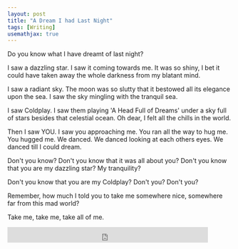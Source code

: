 ```yaml
---
layout: post
title: "A Dream I had Last Night"
tags: [Writing]
usemathjax: true
---
```


Do you know what I have dreamt of last night?

I saw a dazzling star. I saw it coming towards me. It was so shiny, I bet it could have taken away the whole darkness from my blatant mind.

I saw a radiant sky. The moon was so slutty that it bestowed all its elegance upon the sea. I saw the sky mingling with the tranquil sea.

I saw Coldplay. I saw them playing 'A Head Full of Dreams' under a sky full of stars besides that celestial ocean. Oh dear, I felt all the chills in the world.

Then I saw YOU. I saw you approaching me. You ran all the way to hug me. You hugged me. We danced. We danced looking at each others eyes. We danced till I could dream.

Don't you know? Don't you know that it was all about you? Don't you know that you are my dazzling star? My tranquility? 

Don't you know that you are my Coldplay? Don't you? Don't you?

Remember, how much I told you to take me somewhere nice, somewhere far from this mad world?

Take me, take me, take all of me.


<iframe src="https://www.facebook.com/plugins/like.php?href=https%3A%2F%2Fshahjalalshohag.github.io%2Fblog%2Flife-is-weird%2F&width=450&layout=standard&action=like&size=small&share=true&height=35&appId" width="450" height="35" style="border:none;overflow:hidden" scrolling="no" frameborder="0" allowfullscreen="true" allow="autoplay; clipboard-write; encrypted-media; picture-in-picture; web-share"></iframe>

<div id="fb-root"></div>
<script async defer crossorigin="anonymous" src="https://connect.facebook.net/en_US/sdk.js#xfbml=1&version=v12.0" nonce="BKWEYn3a"></script>

<div class="fb-comments" data-href="https://shahjalalshohag.github.io/blog/life-is-weird/" data-width="" data-numposts="5"></div>